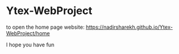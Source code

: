 # Ytex-WebProject


to open the home page website: https://nadirsharekh.github.io/Ytex-WebProject/home

I hope you have fun
